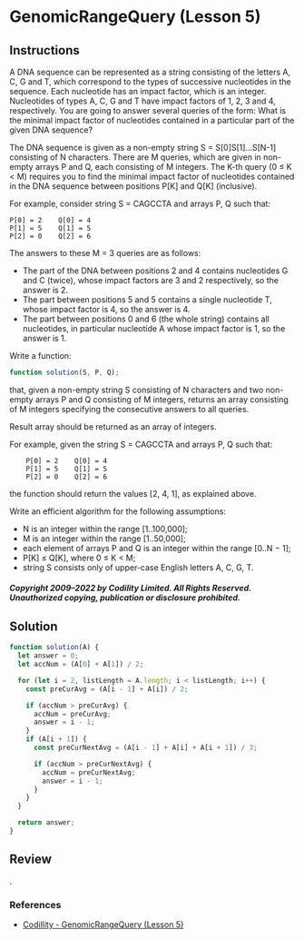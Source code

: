# GenomicRangeQuery (Lesson 5)

## Instructions

A DNA sequence can be represented as a string consisting of the letters A, C, G and T, which correspond to the types of successive nucleotides in the sequence. Each nucleotide has an impact factor, which is an integer. Nucleotides of types A, C, G and T have impact factors of 1, 2, 3 and 4, respectively. You are going to answer several queries of the form: What is the minimal impact factor of nucleotides contained in a particular part of the given DNA sequence?

The DNA sequence is given as a non-empty string S = S[0]S[1]...S[N-1] consisting of N characters. There are M queries, which are given in non-empty arrays P and Q, each consisting of M integers. The K-th query (0 ≤ K < M) requires you to find the minimal impact factor of nucleotides contained in the DNA sequence between positions P[K] and Q[K] (inclusive).

For example, consider string S = CAGCCTA and arrays P, Q such that:

    P[0] = 2    Q[0] = 4
    P[1] = 5    Q[1] = 5
    P[2] = 0    Q[2] = 6

The answers to these M = 3 queries are as follows:

- The part of the DNA between positions 2 and 4 contains nucleotides G and C (twice), whose impact factors are 3 and 2 respectively, so the answer is 2.
- The part between positions 5 and 5 contains a single nucleotide T, whose impact factor is 4, so the answer is 4.
- The part between positions 0 and 6 (the whole string) contains all nucleotides, in particular nucleotide A whose impact factor is 1, so the answer is 1.

Write a function:

```js
function solution(S, P, Q);
```

that, given a non-empty string S consisting of N characters and two non-empty arrays P and Q consisting of M integers, returns an array consisting of M integers specifying the consecutive answers to all queries.

Result array should be returned as an array of integers.

For example, given the string S = CAGCCTA and arrays P, Q such that:

```
    P[0] = 2    Q[0] = 4
    P[1] = 5    Q[1] = 5
    P[2] = 0    Q[2] = 6
```

the function should return the values [2, 4, 1], as explained above.

Write an efficient algorithm for the following assumptions:

- N is an integer within the range [1..100,000];
- M is an integer within the range [1..50,000];
- each element of arrays P and Q is an integer within the range [0..N − 1];
- P[K] ≤ Q[K], where 0 ≤ K < M;
- string S consists only of upper-case English letters A, C, G, T.

##### Copyright 2009–2022 by Codility Limited. All Rights Reserved. Unauthorized copying, publication or disclosure prohibited.

## Solution

```js
function solution(A) {
  let answer = 0;
  let accNum = (A[0] + A[1]) / 2;

  for (let i = 2, listLength = A.length; i < listLength; i++) {
    const preCurAvg = (A[i - 1] + A[i]) / 2;

    if (accNum > preCurAvg) {
      accNum = preCurAvg;
      answer = i - 1;
    }
    if (A[i + 1]) {
      const preCurNextAvg = (A[i - 1] + A[i] + A[i + 1]) / 3;

      if (accNum > preCurNextAvg) {
        accNum = preCurNextAvg;
        answer = i - 1;
      }
    }
  }

  return answer;
}
```

## Review

.

### References

- [Codillity - GenomicRangeQuery (Lesson 5)](https://app.codility.com/programmers/lessons/5-prefix_sums/genomic_range_query)
